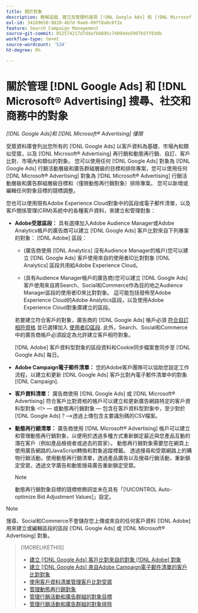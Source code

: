 ```yaml
---
title: 關於對象
description: 瞭解追蹤、建立及管理的選項 [!DNL Google Ads] 和 [!DNL Microsoft® Advertising] 對象。
exl-id: 34169650-9820-4b7d-9ae6-09ff8a8c6f2e
feature: Search Campaign Management
source-git-commit: 052574217d7ddafb8895c74094da5997b5ff83db
workflow-type: tm+mt
source-wordcount: '534'
ht-degree: 0%

---
```


# 關於管理 [!DNL Google Ads] 和 [!DNL Microsoft® Advertising] 搜尋、社交和商務中的對象

*[!DNL Google Ads]和 [!DNL Microsoft® Advertising] 僅限*

受眾資料庫會列出您所有的 [!DNL Google Ads] 以客戶資料為基礎、市場內和類似受眾，以及 [!DNL Microsoft® Advertising] 再行銷和動態再行銷、自訂、客戶比對、市場內和類似的對象。 您可以使用任何 [!DNL Google Ads] 對象為 [!DNL Google Ads] 行銷活動層級和廣告群組層級的目標和排除專案，您可以使用任何 [!DNL Microsoft® Advertising] 對象為 [!DNL Microsoft® Advertising] 行銷活動層級和廣告群組層級目標和（僅限動態再行銷對象）排除專案。 您可以新增或編輯任何對象目標的競標調整。

您也可以使用現有Adobe Experience Cloud對象中的區段或電子郵件清單，以及客戶關係管理(CRM)系統中的各種客戶資料，來建立和管理對象：

* **Adobe受眾區段：** 具有選擇加入Adobe Audience Manager或Adobe Analytics帳戶的廣告商可以建立 [!DNL Google Ads] 客戶比對來自下列專案的對象： [!DNL Adobe] 區段：

   * (廣告商使用 [!DNL Analytics] 沒有Audience Manager的帳戶)您可以建立 [!DNL Google Ads] 客戶使用來自的使用者ID比對對象 [!DNL Analytics] 區段共用給Adobe Experience Cloud。

   * (具有Audience Manager帳戶的廣告商)您可以建立 [!DNL Google Ads] 客戶使用來自將Search、Social和Commerce作為目的地之Audience Manager區段的使用者ID來比對對象。 這可能包括發佈至Adobe Experience Cloud的Adobe Analytics區段，以及使用Adobe Experience Cloud對象庫建立的區段。

  若要建立符合客戶的對象，廣告商的 [!DNL Google Ads] 帳戶必須 [符合自訂相符資格](https://support.google.com/adspolicy/answer/6299717) 並已選擇加入 [使用者ID區段](https://support.google.com/google-ads/answer/9199250). 此外，Search、Social和Commerce中的廣告商帳戶必須設定為允許建立客戶相符對象。<!-- For Analytics audiences: Analytics Only Integration. For Audience Manager, Enable CM/CRM option) -->

  [!DNL Adobe] 客戶資料型對象的區段資料和Cookie同步檔案會同步至 [!DNL Google Ads] 每日。

* **Adobe Campaign電子郵件清單：** 您的Adobe客戶團隊可以協助您設定工作流程，以建立和更新 [!DNL Google Ads] 客戶比對內電子郵件清單中的對象 [!DNL Campaign].

* **客戶資料清單：** 廣告商使用 [!DNL Google Ads] 或 [!DNL Microsoft® Advertising] 符合客戶比對資格的帳戶可以建立和更新廣告網路特定的客戶資料型對象 &lt;!> — 或動態再行銷對象 — 包含在客戶資料型對象中，至少對於 [!DNL Google Ads]？—>透過上傳包含主要識別碼的CSV檔案。

* **動態再行銷清單：** 廣告商使用 [!DNL Microsoft® Advertising] 帳戶可以建立和管理動態再行銷對象，以便用於透過多種方式重新鎖定最近與您產品互動的潛在客戶（例如產品檢視者或過去的買家）。 動態再行銷對象需要您在網頁上使用廣告網路的JavaScript轉換和對象追蹤標籤。 透過搜尋和受眾網路上的購物行銷活動，使用動態再行銷清單，透過產品廣告以及搜尋行銷活動，重新鎖定受眾，透過文字廣告和動態搜尋廣告重新鎖定受眾。 <!--[For [!DNL Google Ads], these are technically included in a customer data-based audience, so word this all carefully when we add support for them.]-->

  >[!NOTE]
  >
  >動態再行銷對象目標的競標修飾詞並未在具有「[!UICONTROL Auto-optimize Bid Adjustment Values]」設定。

>[!NOTE]
>
>搜尋、Social和Commerce不會儲存您上傳或來自的任何客戶資料 [!DNL Adobe] 用來建立或編輯區段的區段 [!DNL Google Ads] 或 [!DNL Microsoft® Advertising] 對象。

>[!MORELIKETHIS]
>
>* [建立 [!DNL Google Ads] 客戶比對來自的對象 [!DNL Adobe] 對象](google-audience-from-adobe-audience.md)
>* [建立 [!DNL Google Ads] 來自Adobe Campaign電子郵件清單的客戶比對對象](google-audience-from-campaign-email-list.md)
>* [使用客戶資料清單管理客戶比對受眾](audience-from-customer-data-list.md)
>* [管理動態再行銷對象](audience-dynamic-remarketing-manage.md)
>* [管理行銷活動和廣告群組的對象目標](audience-targets-manage.md)
>* [管理行銷活動和廣告群組的對象排除](audience-exclusions-manage.md)
